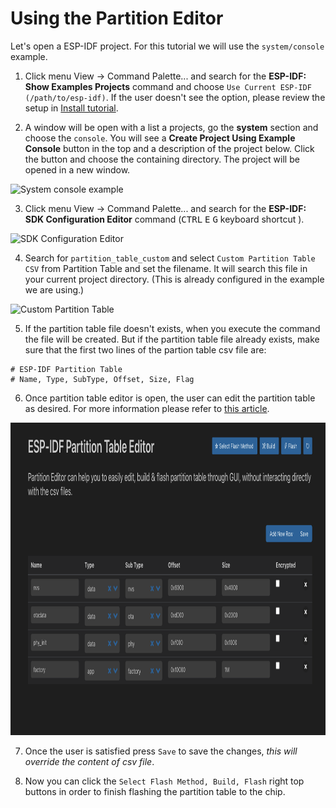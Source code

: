 # Using the Partition Editor

Let's open a ESP-IDF project. For this tutorial we will use the `system/console` example.

1. Click menu View -> Command Palette... and search for the **ESP-IDF: Show Examples Projects** command and choose `Use Current ESP-IDF (/path/to/esp-idf)`. If the user doesn't see the option, please review the setup in [Install tutorial](./install.md).

2. A window will be open with a list a projects, go the **system** section and choose the `console`. You will see a **Create Project Using Example Console** button in the top and a description of the project below. Click the button and choose the containing directory. The project will be opened in a new window.

<p>
  <img src="../../media/tutorials/partition_table/console-example.png" alt="System console example" height="500">
</p>

3. Click menu View -> Command Palette... and search for the **ESP-IDF: SDK Configuration Editor** command (<kbd>CTRL</kbd> <kbd>E</kbd> <kbd>G</kbd> keyboard shortcut ).

<p>
  <img src="../../media/tutorials/partition_table/sdkconfig.png" alt="SDK Configuration Editor">
</p>

4. Search for `partition_table_custom` and select `Custom Partition Table CSV` from Partition Table and set the filename. It will search this file in your current project directory. (This is already configured in the example we are using.)

<p>
  <img src="../../media/tutorials/partition_table/partition_table_custom.png" alt="Custom Partition Table" height="500">
</p>

5. If the partition table file doesn't exists, when you execute the command the file will be created. But if the partition table file already exists, make sure that the first two lines of the partion table csv file are:

```
# ESP-IDF Partition Table
# Name, Type, SubType, Offset, Size, Flag
```

6. Once partition table editor is open, the user can edit the partition table as desired. For more information please refer to [this article](https://docs.espressif.com/projects/esp-idf/en/latest/esp32/api-guides/partition-tables.html).

<p>
  <img src="../../media/tutorials/partition_table/partition_editor.png" alt="Partition Table Editor" height="500">
</p>

7. Once the user is satisfied press `Save` to save the changes, _this will override the content of csv file_.

8. Now you can click the `Select Flash Method, Build, Flash` right top buttons in order to finish flashing the partition table to the chip.
